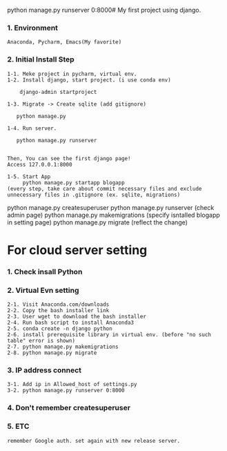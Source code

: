 python manage.py runserver 0:8000# My first project using django.

### 1. Environment
    Anaconda, Pycharm, Emacs(My favorite)

### 2. Initial Install Step
    1-1. Meke project in pycharm, virtual env.
    1-2. Install django, start project. (i use conda env)
    
        django-admin startproject 

    1-3. Migrate -> Create sqlite (add gitignore)

       python manage.py

    1-4. Run server.

       python manage.py runserver


    Then, You can see the first django page!
    Access 127.0.0.1:8000

    1-5. Start App
         python manage.py startapp blogapp
    (every step, take care about commit necessary files and exclude unnecessary files in .gitignore (ex. sqlite, migrations)


python manage.py createsuperuser
python manage.py runserver (check admin page)
python manage.py makemigrations (specify isntalled blogapp in setting page)
python manage.py migrate (reflect the change)


# For cloud server setting
### 1. Check insall Python
### 2. Virtual Evn setting
    2-1. Visit Anaconda.com/downloads
    2-2. Copy the bash installer link
    2-3. User wget to download the bash installer
    2-4. Run bash script to install Anaconda3
    2-5. conda create -n django python
    2-6. install prerequisite library in virtual env. (before "no such table" error is shown)
    2-7. python manage.py makemigrations
    2-8. python manage.py migrate

### 3. IP address connect
    3-1. Add ip in Allowed_host of settings.py
    3-2. python manage.py runserver 0:8000

### 4. Don't remember createsuperuser
### 5. ETC
    remember Google auth. set again with new release server.